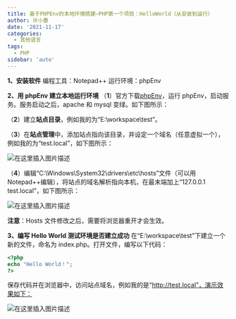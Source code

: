 ```yaml
---
title: 基于PHPEnv的本地环境搭建—PHP第一个项目：HelloWorld（从安装到运行）
author: 许小墨
date: '2021-11-17'
categories:
  - 其他语言
tags:
  - PHP
sidebar: 'auto'
---
```


**1、安装软件**
编程工具：Notepad++
运行环境：phpEnv

**2、用 phpEnv 建立本地运行环境**
（**1**）官方下载[phpEnv](https://www.phpenv.cn/)，运行 phpEnv，启动服务。服务启动之后，apache 和 mysql 变绿。如下图所示：

（**2**）建立**站点目录**，例如我的为“E:\workspace\test”。

（**3**）在**站点管理**中，添加站点指向该目录，并设定一个域名（任意虚拟一个），例如我的为“test.local”，如下图所示：

![在这里插入图片描述](https://mondaylab-1309616765.cos.ap-shanghai.myqcloud.com/images/202305270902049.png)

（**4**）编辑“C:\Windows\System32\drivers\etc\hosts”文件（可以用 Notepad++编辑），将站点的域名解析指向本机，在最末端加上“127.0.0.1 test.local”，如下图所示：

![在这里插入图片描述](https://mondaylab-1309616765.cos.ap-shanghai.myqcloud.com/images/202305270902019.png)

**注意**：Hosts 文件修改之后，需要将浏览器重开才会生效。

**3、编写 Hello World 测试环境是否建立成功**
在“E:\workspace\test”下建立一个新的文件，命名为 index.php。打开文件，编写以下代码：

```php
<?php
echo "Hello World！";
?>

```

保存代码并在浏览器中，访问站点域名，例如我的是“http://test.local”，演示效果如下：

![在这里插入图片描述](https://mondaylab-1309616765.cos.ap-shanghai.myqcloud.com/images/202305270902752.jpg)
